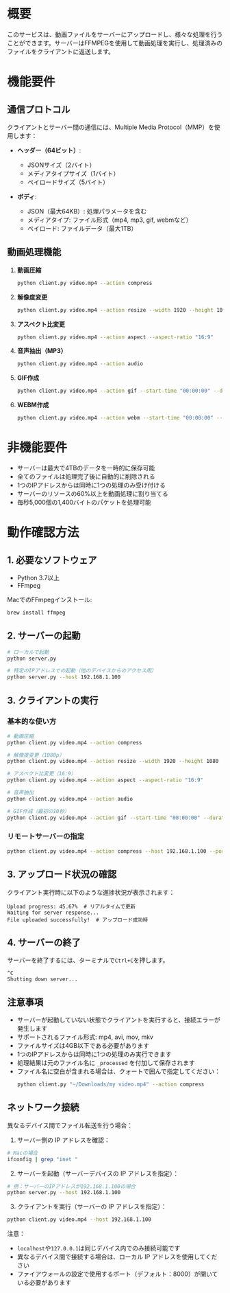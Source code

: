 # 概要

このサービスは、動画ファイルをサーバーにアップロードし、様々な処理を行うことができます。サーバーはFFMPEGを使用して動画処理を実行し、処理済みのファイルをクライアントに返送します。

# 機能要件

## 通信プロトコル

クライアントとサーバー間の通信には、Multiple Media Protocol（MMP）を使用します：

- **ヘッダー（64ビット）**:
  - JSONサイズ（2バイト）
  - メディアタイプサイズ（1バイト）
  - ペイロードサイズ（5バイト）

- **ボディ**:
  - JSON（最大64KB）: 処理パラメータを含む
  - メディアタイプ: ファイル形式（mp4, mp3, gif, webmなど）
  - ペイロード: ファイルデータ（最大1TB）

## 動画処理機能

1. **動画圧縮**
   ```bash
   python client.py video.mp4 --action compress
   ```

2. **解像度変更**
   ```bash
   python client.py video.mp4 --action resize --width 1920 --height 1080
   ```

3. **アスペクト比変更**
   ```bash
   python client.py video.mp4 --action aspect --aspect-ratio "16:9"
   ```

4. **音声抽出（MP3）**
   ```bash
   python client.py video.mp4 --action audio
   ```

5. **GIF作成**
   ```bash
   python client.py video.mp4 --action gif --start-time "00:00:00" --duration "00:00:10"
   ```

6. **WEBM作成**
   ```bash
   python client.py video.mp4 --action webm --start-time "00:00:00" --duration "00:00:10"
   ```

# 非機能要件

- サーバーは最大で4TBのデータを一時的に保存可能
- 全てのファイルは処理完了後に自動的に削除される
- 1つのIPアドレスからは同時に1つの処理のみ受け付ける
- サーバーのリソースの60%以上を動画処理に割り当てる
- 毎秒5,000個の1,400バイトのパケットを処理可能

# 動作確認方法

## 1. 必要なソフトウェア

- Python 3.7以上
- FFmpeg

MacでのFFmpegインストール:
```bash
brew install ffmpeg
```

## 2. サーバーの起動

```bash
# ローカルで起動
python server.py

# 特定のIPアドレスでの起動（他のデバイスからのアクセス用）
python server.py --host 192.168.1.100
```

## 3. クライアントの実行

### 基本的な使い方
```bash
# 動画圧縮
python client.py video.mp4 --action compress

# 解像度変更（1080p）
python client.py video.mp4 --action resize --width 1920 --height 1080

# アスペクト比変更（16:9）
python client.py video.mp4 --action aspect --aspect-ratio "16:9"

# 音声抽出
python client.py video.mp4 --action audio

# GIF作成（最初の10秒）
python client.py video.mp4 --action gif --start-time "00:00:00" --duration "00:00:10"
```

### リモートサーバーの指定
```bash
python client.py video.mp4 --action compress --host 192.168.1.100 --port 8000
```

## 3. アップロード状況の確認

クライアント実行時に以下のような進捗状況が表示されます：

```
Upload progress: 45.67%  # リアルタイムで更新
Waiting for server response...
File uploaded successfully!  # アップロード成功時
```

## 4. サーバーの終了

サーバーを終了するには、ターミナルで`Ctrl+C`を押します。

```
^C
Shutting down server...
```

## 注意事項

- サーバーが起動していない状態でクライアントを実行すると、接続エラーが発生します
- サポートされるファイル形式: mp4, avi, mov, mkv
- ファイルサイズは4GB以下である必要があります
- 1つのIPアドレスからは同時に1つの処理のみ実行できます
- 処理結果は元のファイル名に `_processed` を付加して保存されます
- ファイル名に空白が含まれる場合は、クォートで囲んで指定してください：
  ```bash
  python client.py "~/Downloads/my video.mp4" --action compress
  ```

## ネットワーク接続

異なるデバイス間でファイル転送を行う場合：

1. サーバー側の IP アドレスを確認：

```bash
# Macの場合
ifconfig | grep "inet "
```

2. サーバーを起動（サーバーデバイスの IP アドレスを指定）：

```bash
# 例：サーバーのIPアドレスが192.168.1.100の場合
python server.py --host 192.168.1.100
```

3. クライアントを実行（サーバーの IP アドレスを指定）：

```bash
python client.py video.mp4 --host 192.168.1.100
```

注意：

- `localhost`や`127.0.0.1`は同じデバイス内でのみ接続可能です
- 異なるデバイス間で接続する場合は、ローカル IP アドレスを使用してください
- ファイアウォールの設定で使用するポート（デフォルト：8000）が開いている必要があります
